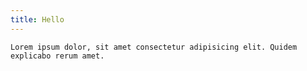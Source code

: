 ```yaml
---
title: Hello
---
```

    Lorem ipsum dolor, sit amet consectetur adipisicing elit. Quidem explicabo rerum amet.
